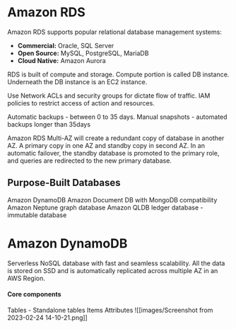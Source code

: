 
# Amazon RDS

Amazon RDS supports popular relational database management systems: 
-   **Commercial:** Oracle, SQL Server
-   **Open Source:** MySQL, PostgreSQL, MariaDB
-   **Cloud Native:** Amazon Aurora

RDS is built of compute and storage. Compute portion is called DB instance. Underneath the DB instance is an EC2 instance. 

Use Network ACLs and security groups for dictate flow of traffic. IAM policies to restrict access of action and resources.

Automatic backups  - between 0 to 35 days.
Manual snapshots - automated backups longer than 35days

Amazon RDS Multi-AZ will create a redundant copy of database in another AZ. 
A primary copy in one AZ and standby copy in second AZ.
In an automatic failover, the standby database is promoted to the primary role, and queries are redirected to the new primary database.

## Purpose-Built Databases

Amazon DynamoDB 
Amazon Document DB with MongoDB compatibility
Amazon Neptune graph database
Amazon QLDB ledger database - immutable database 

# Amazon DynamoDB

Serverless NoSQL database with fast and seamless scalability. 
All the data is stored on SSD and is automatically replicated across multiple AZ in an AWS Region.

#### Core components

Tables - Standalone tables 
Items
Attributes
![[images/Screenshot from 2023-02-24 14-10-21.png]]

